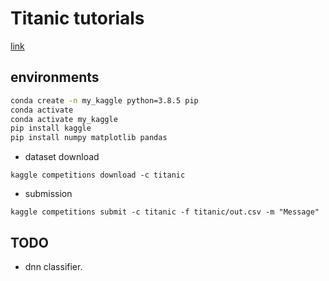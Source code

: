 # Titanic tutorials

[link](https://www.kaggle.com/c/titanic)

## environments

```bash
conda create -n my_kaggle python=3.8.5 pip
conda activate
conda activate my_kaggle
pip install kaggle
pip install numpy matplotlib pandas
```

- dataset download

```
kaggle competitions download -c titanic
```

- submission

```
kaggle competitions submit -c titanic -f titanic/out.csv -m "Message"
```

## TODO

- dnn classifier.

